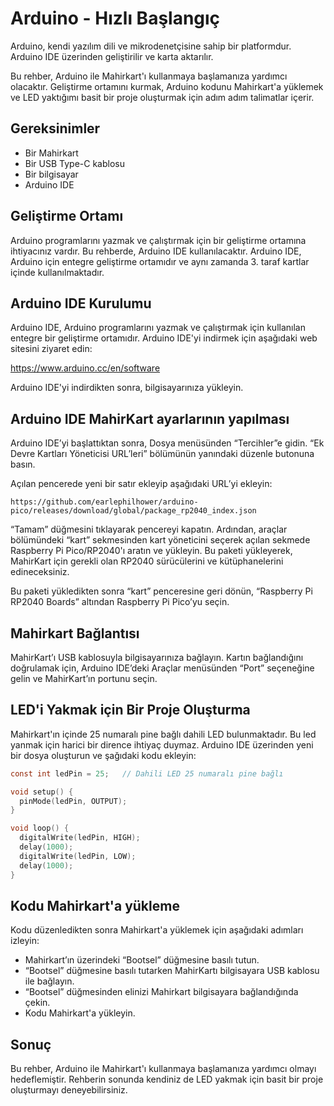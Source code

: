 # Arduino - Hızlı Başlangıç
Arduino, kendi yazılım dili ve mikrodenetçisine sahip bir platformdur. Arduino IDE üzerinden geliştirilir ve karta aktarılır.

Bu rehber, Arduino ile Mahirkart'ı kullanmaya başlamanıza yardımcı olacaktır. Geliştirme ortamını kurmak, Arduino kodunu Mahirkart'a yüklemek ve LED yaktığımı basit bir proje oluşturmak için adım adım talimatlar içerir.

## Gereksinimler

* Bir Mahirkart
* Bir USB Type-C kablosu
* Bir bilgisayar
* Arduino IDE

## Geliştirme Ortamı

Arduino programlarını yazmak ve çalıştırmak için bir geliştirme ortamına ihtiyacınız vardır. Bu rehberde, Arduino IDE kullanılacaktır. Arduino IDE, Arduino için entegre geliştirme ortamıdır ve aynı zamanda 3. taraf kartlar içinde kullanılmaktadır. 

## Arduino IDE Kurulumu

Arduino IDE, Arduino programlarını yazmak ve çalıştırmak için kullanılan entegre bir geliştirme ortamıdır. Arduino IDE'yi indirmek için aşağıdaki web sitesini ziyaret edin:

https://www.arduino.cc/en/software

Arduino IDE'yi indirdikten sonra, bilgisayarınıza yükleyin.

## Arduino IDE MahirKart ayarlarının yapılması
Arduino IDE’yi başlattıktan sonra, Dosya menüsünden “Tercihler”e gidin. “Ek Devre Kartları Yöneticisi URL’leri” bölümünün yanındaki düzenle butonuna basın.

Açılan pencerede yeni bir satır ekleyip aşağıdaki URL’yi ekleyin:

```
https://github.com/earlephilhower/arduino-pico/releases/download/global/package_rp2040_index.json
```
“Tamam” düğmesini tıklayarak pencereyi kapatın. Ardından, araçlar bölümündeki “kart” sekmesinden kart yöneticini seçerek açılan sekmede Raspberry Pi Pico/RP2040'ı aratın ve yükleyin. Bu paketi yükleyerek, MahirKart için gerekli olan RP2040 sürücülerini ve kütüphanelerini edineceksiniz.

Bu paketi yükledikten sonra “kart” penceresine geri dönün, “Raspberry Pi RP2040 Boards” altından Raspberry Pi Pico’yu seçin.

## Mahirkart Bağlantısı

MahirKart’ı USB kablosuyla bilgisayarınıza bağlayın. Kartın bağlandığını doğrulamak için, Arduino IDE’deki Araçlar menüsünden “Port” seçeneğine gelin ve MahirKart’ın portunu seçin.

## LED'i Yakmak için Bir Proje Oluşturma

Mahirkart'ın içinde 25 numaralı pine bağlı dahili LED bulunmaktadır. Bu led yanmak için harici bir dirence ihtiyaç duymaz. Arduino IDE üzerinden yeni bir dosya oluşturun ve şağıdaki kodu ekleyin:


``` c
const int ledPin = 25;   // Dahili LED 25 numaralı pine bağlı

void setup() {
  pinMode(ledPin, OUTPUT);
}

void loop() {
  digitalWrite(ledPin, HIGH);
  delay(1000);            
  digitalWrite(ledPin, LOW);
  delay(1000);
}
```
## Kodu Mahirkart'a yükleme

Kodu düzenledikten sonra Mahirkart'a yüklemek için aşağıdaki adımları izleyin:

* Mahirkart’ın üzerindeki “Bootsel” düğmesine basılı tutun.
* “Bootsel” düğmesine basılı tutarken MahirKartı bilgisayara USB kablosu ile bağlayın.
* “Bootsel” düğmesinden elinizi Mahirkart bilgisayara bağlandığında çekin.
* Kodu Mahirkart'a yükleyin.

## Sonuç

Bu rehber, Arduino ile Mahirkart'ı kullanmaya başlamanıza yardımcı olmayı hedeflemiştir. Rehberin sonunda kendiniz de LED yakmak için basit bir proje oluşturmayı deneyebilirsiniz.